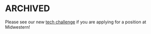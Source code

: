 # ARCHIVED
Please see our new [tech challenge](https://github.com/Midwestern-Interactive/tech-challenge) if you are applying for a position at Midwestern!
<!--










# Benchmark Test

We are excited you are interested in putting your name in the hat for an internship or entry level position here at Midwestern Interactive. Please read the instructions carefully and follow the steps of the benchmark process.

## Instructions

Please complete the following steps to the best of your ability. All applications should be housed in a github repository with at least 1 push named firstname_lastname-MM-YYYY if you don't have an account please create one. Please send the resulting repository link to the person you've been in contact with. In that folder is a readme file that you should use to record your results and information on each of the following steps.

---

## Personality Test

[Take the Classical Enneagram Test.](https://www.eclecticenergies.com/enneagram/test)

Please answer all the questions as honestly as you can, and let us know the number the test results reveal. There are no bad personalities, and this will help us understand you better.

---

## Communication Skills

Please craft a request email for 1 of the following needs.

- You need to request the FTP information from a client to access their code, knowing the assistant you are in contact with may not be sure what the information that you are requesting is.
- You are needing more page content for a marketing site project, the project manager is out of town and you need to contact the client to get the page done by the deadline. You need both photos and a couple of paragraphs for the “About Us” page.

---

## Code Test

Please review the design in the mockup folder and code it out with Laravel and Blade. 

Feel free to use any libraries / frameworks to pull this off. We would also like to see this design be responsive and work on tablet and mobile devices. Please also note that the contact form will need to pass validation on the submit button click.

At the bottom of the mock up there is a Javascript puzzle. Please use the following data in your JS declared objects.

#### Object 1
- Matt Johnson
- Bart Paden
- Ryan Doss
- Jared Malcolm

#### Object 2
- Matt Johnson
- Bart Paden
- Jordan Heigle
- Tyler Viles

#### Result Object
- Matt Johnson
- Bart Paden
- Ryan Doss
- Jared Malcolm
- Jordan Heigle
- Tyler Viles

---
-->
